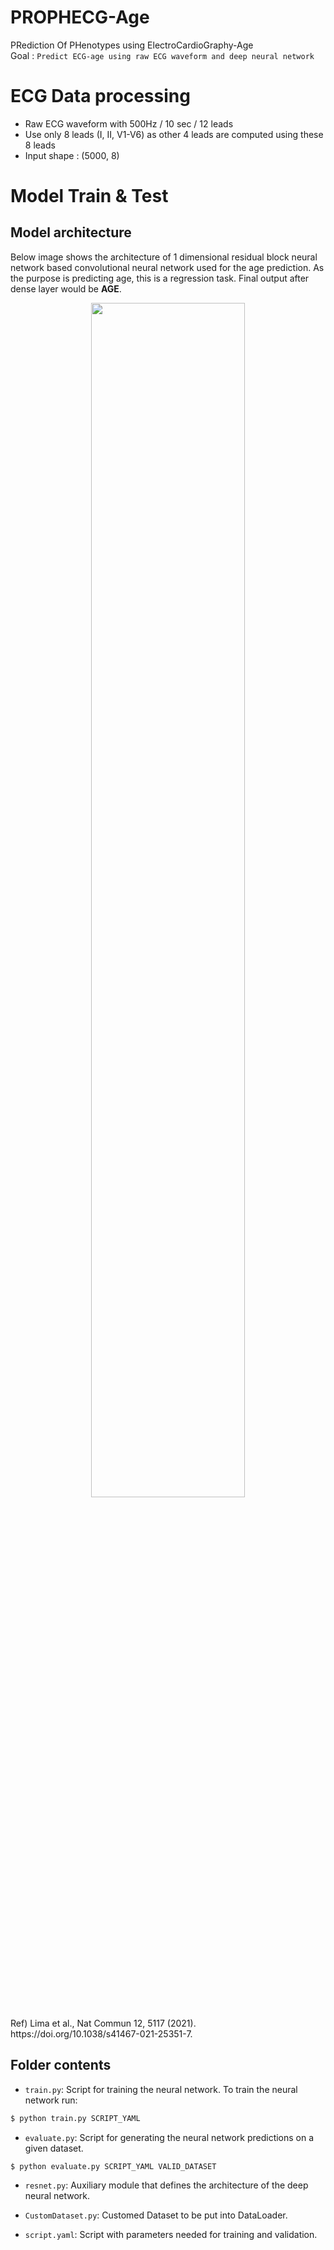 # PROPHECG-Age
PRediction Of PHenotypes using ElectroCardioGraphy-Age  
Goal : ``Predict ECG-age using raw ECG waveform and deep neural network``
     

# ECG Data processing
- Raw ECG waveform with 500Hz / 10 sec / 12 leads
- Use only 8 leads (I, II, V1-V6) as other 4 leads are computed using these 8 leads
- Input shape : (5000, 8)


# Model Train & Test
## Model architecture  
Below image shows the architecture of 1 dimensional residual block neural network based convolutional neural network used for the age prediction. As the purpose is predicting age, this is a regression task. Final output after dense layer would be **AGE**. 
<p align="center">
<img src = "https://github.com/sujeongEOM/PROPHECG-Age/assets/81948366/5c67d5c7-4b8b-4d55-87dc-9c1ac5dc0f8d" width="70%" height="70%">
</p>
Ref) Lima et al., Nat Commun 12, 5117 (2021). https://doi.org/10.1038/s41467-021-25351-7. 



## Folder contents


- ``train.py``: Script for training the neural network. To train the neural network run:
```bash
$ python train.py SCRIPT_YAML
```


- ``evaluate.py``: Script for generating the neural network predictions on a given dataset.
```bash
$ python evaluate.py SCRIPT_YAML VALID_DATASET
```


- ``resnet.py``: Auxiliary module that defines the architecture of the deep neural network.


- ``CustomDataset.py``: Customed Dataset to be put into DataLoader.

- ``script.yaml``: Script with parameters needed for training and validation.  

